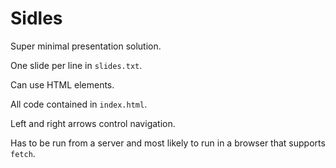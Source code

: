 # Sidles
Super minimal presentation solution.

One slide per line in `slides.txt`.

Can use HTML elements.

All code contained in `index.html`.

Left and right arrows control navigation.

Has to be run from a server and most likely to run in a browser that supports `fetch`.
